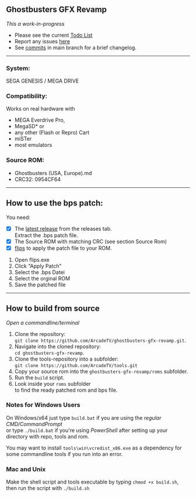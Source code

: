 ## Ghostbusters GFX Revamp
_This a work-in-progress_

- Please see the current [Todo List](https://github.com/ArcadeTV/ghostbusters-gfx-revamp/blob/main/info/TODO.md)
- Report any issues [here](https://github.com/ArcadeTV/ghostbusters-gfx-revamp/issues)
- See [commits](https://github.com/ArcadeTV/ghostbusters-gfx-revamp/commits/main) in main branch for a brief changelog.

--- 

### System:
SEGA GENESIS / MEGA DRIVE

### Compatibility:  
Works on real hardware with 
- MEGA Everdrive Pro, 
- MegaSD* or 
- any other (Flash or Repro) Cart
- miSTer
- most emulators

### Source ROM:     
- Ghostbusters (USA, Europe).md
- CRC32: 0954CF64

---

## How to use the bps patch:

You need:
- [x] The [latest release](https://github.com/ArcadeTV/ghostbusters-gfx-revamp/releases/latest) from the releases tab. <br>Extract the .bps patch file.
- [x] The Source ROM with matching CRC (see section Source Rom)
- [x] [flips](https://dl.smwcentral.net/11474/floating.zip) to apply the patch file to your ROM.

1. Open flips.exe
2. Click "Apply Patch"
3. Select the .bps Datei
4. Select the orginal ROM
5. Save the patched file

---

## How to build from source

_Open a commandline/terminal_

1. Clone the repository:<br>`git clone https://github.com/ArcadeTV/ghostbusters-gfx-revamp.git`.
2. Navigate into the cloned repository:<br>`cd ghostbusters-gfx-revamp`.
3. Clone the tools-repository into a subfolder:<br>`git clone https://github.com/ArcadeTV/tools.git`
4. Copy your source rom into the `ghostbusters-gfx-revamp/roms` subfolder.
5. Run the `build` script.
6. Look inside your `roms` subfolder<br>to find the ready patched rom and bps file.

### Notes for Windows Users

On Windows/x64 just type `build.bat` if you are using the *regular CMD/CommandPrompt*<br>or type `./build.bat` if you're using *PowerShell* after setting up your directory with repo, tools and rom.

You may want to install `tools\win\vcredist_x86.exe` as a dependency for some commandline tools if you run into an error.


### Mac and Unix

Make the shell script and tools executable by typing `chmod +x build.sh`, then run the script with `./build.sh`

